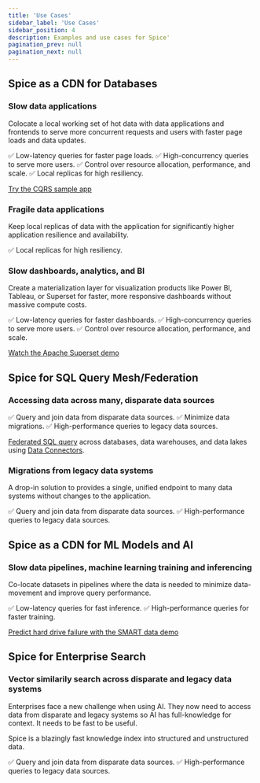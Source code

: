 ```yaml
---
title: 'Use Cases'
sidebar_label: 'Use Cases'
sidebar_position: 4
description: Examples and use cases for Spice'
pagination_prev: null
pagination_next: null
---
```


## Spice as a CDN for Databases

### Slow data applications

Colocate a local working set of hot data with data applications and frontends to serve more concurrent requests and users with faster page loads and data updates.

✅ Low-latency queries for faster page loads.
✅ High-concurrency queries to serve more users.
✅ Control over resource allocation, performance, and scale.
✅ Local replicas for high resiliency.

[Try the CQRS sample app](https://github.com/spiceai/samples/tree/trunk/acceleration#local-materialization-and-acceleration-cqrs-sample)

### Fragile data applications

Keep local replicas of data with the application for significantly higher application resilience and availability.

✅ Local replicas for high resiliency.

### Slow dashboards, analytics, and BI

Create a materialization layer for visualization products like Power BI, Tableau, or Superset for faster, more responsive dashboards without massive compute costs.

✅ Low-latency queries for faster dashboards.
✅ High-concurrency queries to serve more users.
✅ Control over resource allocation, performance, and scale.

[Watch the Apache Superset demo](https://github.com/spiceai/samples/blob/trunk/sales-bi/README.md)

## Spice for SQL Query Mesh/Federation

### Accessing data across many, disparate data sources

✅ Query and join data from disparate data sources.
✅ Minimize data migrations.
✅ High-performance queries to legacy data sources.

[Federated SQL query](/features/federated-queries) across databases, data warehouses, and data lakes using [Data Connectors](/data-connectors).

### Migrations from legacy data systems

A drop-in solution to provides a single, unified endpoint to many data systems without changes to the application.

✅ Query and join data from disparate data sources.
✅ High-performance queries to legacy data sources.

## Spice as a CDN for ML Models and AI

### Slow data pipelines, machine learning training and inferencing

Co-locate datasets in pipelines where the data is needed to minimize data-movement and improve query performance.

✅ Low-latency queries for fast inference.
✅ High-performance queries for faster training.

[Predict hard drive failure with the SMART data demo](https://github.com/spiceai/demos/tree/trunk/smart-demo#spiceai-smart-demo)

## Spice for Enterprise Search

### Vector similarily search across disparate and legacy data systems

Enterprises face a new challenge when using AI. They now need to access data from disparate and legacy systems so AI has full-knowledge for context. It needs to be fast to be useful.

Spice is a blazingly fast knowledge index into structured and unstructured data.

✅ Query and join data from disparate data sources.
✅ High-performance queries to legacy data sources.
